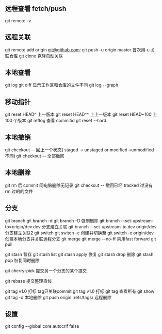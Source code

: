 ## 远程查看 fetch/push
git remote -v

## 远程关联
git remote add origin git@github.com:<url>
git push -u origin master 首次用-u 关联仓库
git clone <url> 克隆自动关联

## 本地查看
git log
git diff <onefile> 显示工作区和仓库的文件不同
git log --graph

## 移动指针
git reset HEAD^ 上一版本
git reset HEAD^^ 上上一版本
git reset HEAD~100 上 100 个版本
git reflog 查看 commitid
git reset --hard <commitid>

## 本地撤销
git checkout -- <file> 回上一个状态( staged -> unstaged or modified->unmodified 不同)
git checkout -- 全部撤回

## 本地删除
git rm <file> 后 commit 同电脑删除无记录
git checkout -- <file> 撤回已经 tracked 过没有 rm 过的的文件

## 分支
git branch
git branch -d <branch>
git branch -D <branch>强制删除
git branch --set-upstream-to=origin/dev dev 分支建立关联
git branch --set-upstream-to dev origin/dev  分支建立关联2
git switch
git switch -c 创建并切换至
git switch -c origin/dev 创建本地分支并关联远程分支
git merge
git merge --no-ff 禁用fast forward
git pull

git stash 暂存
git stash list
git stash apply 恢复
git stash drop 删除
git stash pop 恢复同时删除

git cherry-pick <another commitid> 提交另一个分支的某个提交

git rebase 提交整理直线

git tag v1.0 打标 tag只关联commit
git tag v1.0 <commitid> 打标
git tag 查看所有
git show <tagname>
git tag -d <tagname> 本地删除
git push origin :refs/tags/<tagname> 远程删除



## 设置
git config --global core.autocrlf false

